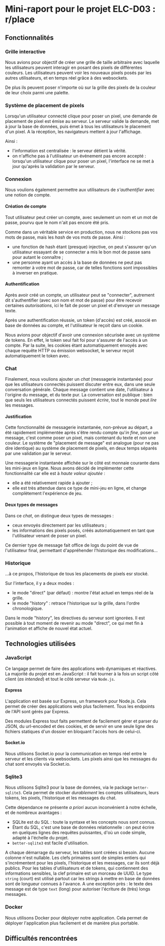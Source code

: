 # Mini-raport pour le projet ELC-D03 : r/place

## Fonctionnalités

### Grille interactive

Nous avions pour objectif de créer une grille de taille arbitraire avec laquelle les utilisateurs peuvent interagir en posant des pixels de différentes couleurs. 
Les utilisateurs peuvent voir les nouveaux pixels posés par les autres utilisateurs, et en temps réel grâce à des websockets. 

De plus ils peuvent poser n'importe où sur la grille des pixels de la couleur de leur choix parmi une palette.

### Système de placement de pixels

Lorsqu'un utilisateur connecté clique pour poser un pixel, une demande de placement de pixel est émise au serveur.
Le serveur valide la demande, met à jour la base de données, puis émet à tous les utilisateurs le placement d'un pixel.
A la réception, les navigateurs mettent à jour l'affichage.

Ainsi :
* l'information est centralisée : le serveur détient la vérité.
* on n'affiche pas à l'utilisateur un événement pas encore accepté : lorsqu'un utilisateur clique pour poser un pixel, l'interface ne se met à jour qu'après la validation par le serveur.

### Connexion

Nous voulions également permettre aux utilisateurs de *s'authentifier* avec une notion de compte.

#### Création de compte

Tout utilisateur peut créer un compte, avec seulement un nom et un mot de passe, pourvu que le nom n'ait pas encore été pris.

Comme dans un véritable service en production, nous ne stockons pas vos mots de passe, mais les *hash* de vos mots de passe. Ainsi :
* une fonction de hash étant (presque) injective, on peut s'assurer qu'un utilisateur essayant de se connecter a mis le bon mot de passe sans pour autant le connaître ;
* une personne ayant un accès à la base de données ne peut pas remonter à votre mot de passe, car de telles fonctions sont impossibles à inverser en pratique.

#### Authentification

Après avoir créé un compte, un utilisateur peut se "connecter", autrement dit s'authentifier (avec son nom et mot de passe) pour être recevoir certaines *autorisations*, ici le fait de poser un pixel et d'envoyer un message texte.

Après une authentification réussie, un token (d'accès) est créé, associé en base de données au compte, et l'utilisateur le reçoit dans un cookie.

Nous avions pour objectif d'avoir une connexion sécurisée avec un système de tokens.
En effet, le token seul fait foi pour s'assurer de l'accès à un compte.
Par la suite, les cookies étant automatiquement envoyés avec chaque requête HTTP ou émission websocket, le serveur reçoit automatiquement le token avec.

### Chat

Finalement, nous voulions ajouter un *chat* (messagerie instantanée) pour que les utilisateurs connectés puissent discuter entre eux, dans une seule conversation générale.
Chaque message contient une date, l'utilisateur à l'origine du message, et du texte pur.
La conversation est publique : bien que seuls les utilisateurs connectés puissent *écrire*, tout le monde peut *lire* les messages.

#### Justification

Cette fonctionnalité de messagerie instantanée, non-prévue au départ, a été rapidement implémentée après s'être rendu compte qu'*in fine*, poser un message, c'est comme poser un pixel, mais contenant du texte et non une couleur.
Le système de "placement de message" est analogue (pour ne pas dire identique) au système de placement de pixels, en deux temps séparés par une validation par le serveur. 

Une messagerie instantanée affichée sur le côté est monnaie courante dans les mini-jeux en ligne.
Nous avons décidé de implémenter cette fonctionnalité car elle est à *haute valeur ajoutée* :
* elle a été relativement rapide à ajouter ;
* elle est très attendue dans ce type de mini-jeu en ligne, et change complètement l'expérience de jeu.

#### Deux types de messages

Dans ce *chat*, on distingue deux types de messages :
* ceux envoyés directement par les utilisateurs ;
* les informations des pixels posés, créés automatiquement en tant que l'utilisateur venant de poser un pixel.

Ce dernier type de message fait office de logs du point de vue de l'utilisateur final, permettant d'appréhender l'historique des modifications...

### Historique

...à ce propos, l'historique de tous les placements de pixels esr stocké.

Sur l'interface, il y a deux modes :
* le mode "direct" (par défaut) : montre l'état actuel en temps réel de la grille.
* le mode "history" : retrace l'historique sur la grille, dans l'ordre chronologique.

Dans le mode "history", les directives du serveur sont ignorées. Il est possible à tout moment de revenir au mode "direct", ce qui met fin à l'animation et affiche de nouvel état actuel.

## Technologies utilisées

### JavaScript

Ce langage permet de faire des applications web dynamiques et réactives.
La majorité du projet est en JavaScript : il fait tourner à la fois un script côté client (*as intended*) et tout le côté serveur via `Node.js`.

#### Express

L'application est basée sur Express, un framework pour Node.js. 
Cela permet de créer des applications web plus facilement.
Tous les endpoints de l'API sont gérés par Express.

Des modules Express tout faits permettent de facilement gérer et parser du JSON, du url-encoded et des cookies, et de servir en une seule ligne des fichiers statiques d'un dossier en bloquant l'accès hors de celui-ci.

#### Socket.io

Nous utilisons Socket.io pour la communication en temps réel entre le serveur et les clients via websockets. Les pixels ainsi que les messages du chat sont envoyés via Socket.io.

### Sqlite3

Nous utilisons Sqlite3 pour la base de données, via le package `better-sqlite3`.
Cela permet de stocker *durablement* les comptes utilisateurs, leurs tokens, les pixels, l'historique et les messages du chat.

Cette dépendance ne présente *a priori* aucun inconvénient à notre échelle, et de nombreux avantages :
* SQLite est du SQL : toute la syntaxe et les concepts nous sont connus.
* Étant du SQL, c'est une base de données relationnelle : on peut écrire en quelques lignes des requêtes puissantes, d'où un code simple, adapté à l'échelle du projet.
* `better-sqlite3` est facile d'utilisation.

A chaque démarrage du serveur, les tables sont créées si besoin.
Aucune colonne n'est nullable.
Les clefs primaires sont de simples entiers qui s'incrémentent pour les pixels, l'historique et les messages, car ils sont déjà publics.
Pour les tables d'utilisateurs et de tokens, qui contiennent des informations sensibles, la clef primaire est un morceau de UUID.
Le type `string` (court) est utilisé partout car les strings à mettre en base de données sont de longueur connues à l'avance.
A une exception près : le texte des message est de type `text` (long) pour autoriser l'écriture de (très) longs messages.

### Docker

Nous utilisons Docker pour déployer notre application. Cela permet de déployer l'application plus facilement et de manière plus portable.

## Difficultés rencontrées
